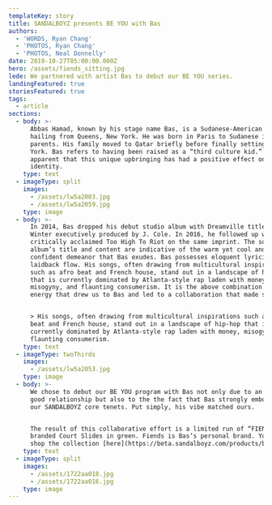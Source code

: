 ```yaml
---
templateKey: story
title: SANDALBOYZ presents BE YOU with Bas
authors:
  - 'WORDS, Ryan Chang'
  - 'PHOTOS, Ryan Chang'
  - 'PHOTOS, Neal Donnelly'
date: 2019-10-27T05:00:00.000Z
hero: /assets/fiends_sitting.jpg
lede: We partnered with artist Bas to debut our BE YOU series.
landingFeatured: true
storiesFeatured: true
tags:
  - article
sections:
  - body: >-
      Abbas Hamad, known by his stage name Bas, is a Sudanese-American rapper
      hailing from Queens, New York. He was born in Paris to Sudanese immigrant
      parents. His family moved to Qatar briefly before finally setting in New
      York. Bas refers to having been raised as a “third culture kid.” It is
      apparent that this unique upbringing has had a positive effect on his
      identity.
    type: text
  - imageType: split
    images:
      - /assets/lw5a2003.jpg
      - /assets/lw5a2059.jpg
    type: image
  - body: >-
      In 2014, Bas dropped his debut studio album with Dreamville titled Last
      Winter executively produced by J. Cole. In 2016, he followed up with
      critically acclaimed Too High To Riot on the same imprint. The sophomore
      album’s title and content are indicative of the warm yet cool and
      confident demeanor that Bas exudes. Bas possesses eloquent lyricism with a
      laidback flow. His songs, often drawing from multicultural inspirations
      such as afro beat and French house, stand out in a landscape of hip-hop
      that is currently dominated by Atlanta-style rap laden with money,
      misogyny, and flaunting consumerism. It is the above combination of good
      energy that drew us to Bas and led to a collaboration that made sense.


      > His songs, often drawing from multicultural inspirations such as afro
      beat and French house, stand out in a landscape of hip-hop that is
      currently dominated by Atlanta-style rap laden with money, misogyny, and
      flaunting consumerism.
    type: text
  - imageType: twoThirds
    images:
      - /assets/lw5a2053.jpg
    type: image
  - body: >-
      We chose to debut our BE YOU program with Bas not only due to an existing
      good relationship but also to the the fact that Bas strongly embodies many
      our SANDALBOYZ core tenets. Put simply, his vibe matched ours. 


      The result of this collaborative effort is a limited run of “FIENDS”
      branded Court Slides in green. Fiends is Bas’s personal brand. You can
      shop the collection [here](https://beta.sandalboyz.com/products/bas).
    type: text
  - imageType: split
    images:
      - /assets/1722aa018.jpg
      - /assets/1722aa016.jpg
    type: image
---
```


